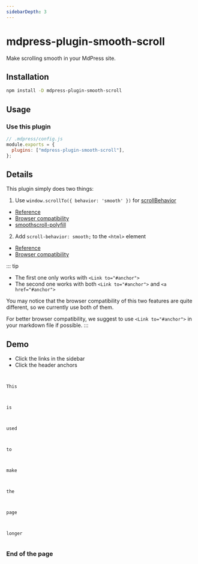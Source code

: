 ```yaml
---
sidebarDepth: 3
---
```


# mdpress-plugin-smooth-scroll <GitHubLink repo="mdpress/mdpress-community"/>

Make scrolling smooth in your MdPress site.

## Installation

```sh
npm install -D mdpress-plugin-smooth-scroll
```

## Usage

### Use this plugin

```js
// .mdpress/config.js
module.exports = {
  plugins: ["mdpress-plugin-smooth-scroll"],
};
```

## Details

This plugin simply does two things:

1. Use `window.scrollTo({ behavior: 'smooth' })` for [scrollBehavior](https://github.com/ytase/react-router-scroll#basic-usage)

- [Reference](https://developer.mozilla.org/en-US/docs/Web/API/Window/scrollTo)
- [Browser compatibility](https://developer.mozilla.org/en-US/docs/Web/API/Window/scrollTo#Browser_Compatibility)
- [smoothscroll-polyfill](https://github.com/iamdustan/smoothscroll)

2. Add `scroll-behavior: smooth;` to the `<html>` element

- [Reference](https://developer.mozilla.org/en-US/docs/Web/CSS/scroll-behavior)
- [Browser compatibility](https://developer.mozilla.org/en-US/docs/Web/CSS/scroll-behavior#Browser_compatibility)

::: tip

- The first one only works with `<Link to="#anchor">`
- The second one works with both `<Link to="#anchor">` and `<a href="#anchor">`

You may notice that the browser compatibility of this two features are quite different, so we currently use both of them.

For better browser compatibility, we suggest to use `<Link to="#anchor">` in your markdown file if possible.
:::

## Demo

- Click the links in the sidebar
- Click the header anchors

```


This



is



used



to



make



the



page



longer


```

### End of the page

